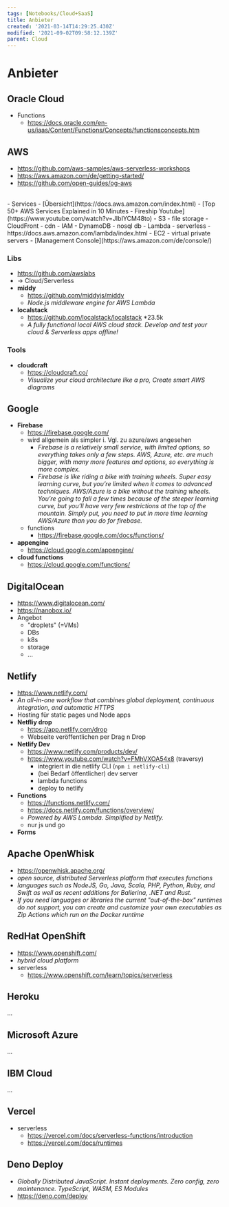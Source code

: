 ```yaml
---
tags: [Notebooks/Cloud+SaaS]
title: Anbieter
created: '2021-03-14T14:29:25.430Z'
modified: '2021-09-02T09:58:12.139Z'
parent: Cloud
---
```


# Anbieter

## Oracle Cloud
- Functions
  - <https://docs.oracle.com/en-us/iaas/Content/Functions/Concepts/functionsconcepts.htm>


## AWS
- <https://github.com/aws-samples/aws-serverless-workshops>
- <https://aws.amazon.com/de/getting-started/>
- <https://github.com/open-guides/og-aws>
<br/>
- Services
  - [Übersicht](https://docs.aws.amazon.com/index.html)
  - [Top 50+ AWS Services Explained in 10 Minutes - Fireship Youtube](https://www.youtube.com/watch?v=JIbIYCM48to)
  - S3
    - file storage
  - CloudFront
    - cdn
  - IAM
  - DynamoDB
    - nosql db
  - Lambda
    - serverless
    - https://docs.aws.amazon.com/lambda/index.html
  - EC2
    - virtual private servers
- [Management Console](https://aws.amazon.com/de/console/)

### Libs
- <https://github.com/awslabs>
- → Cloud/Serverless
- **middy**
  - <https://github.com/middyjs/middy>
  - *Node.js middleware engine for AWS Lambda*
- **localstack**
  - <https://github.com/localstack/localstack> *23.5k
  - *A fully functional local AWS cloud stack. Develop and test your cloud & Serverless apps offline!*

### Tools
- **cloudcraft**
  - <https://cloudcraft.co/>
  - *Visualize your cloud architecture like a pro, Create smart AWS diagrams*


## Google
- **Firebase**
  - <https://firebase.google.com/>
  - wird allgemein als simpler i. Vgl. zu azure/aws angesehen
    - *Firebase is a relatively small service, with limited options, so everything takes only a few steps. AWS, Azure, etc. are much bigger, with many more features and options, so everything is more complex.*
    - *Firebase is like riding a bike with training wheels. Super easy learning curve, but you’re limited when it comes to advanced techniques. AWS/Azure is a bike without the training wheels. You’re going to fall a few times because of the steeper learning curve, but you’ll have very few restrictions at the top of the mountain. Simply put, you need to put in more time learning AWS/Azure than you do for firebase.*
  - functions
    - <https://firebase.google.com/docs/functions/>
- **appengine**
  - <https://cloud.google.com/appengine/>
- **cloud functions**
  - <https://cloud.google.com/functions/>


## DigitalOcean
- <https://www.digitalocean.com/>
- <https://nanobox.io/>
- Angebot
  - "droplets" (=VMs)
  - DBs
  - k8s
  - storage
  - ...


## Netlify
- <https://www.netlify.com/>
- *An all-in-one workflow that combines global deployment, continuous integration, and automatic HTTPS*
- Hosting für static pages und Node apps 
- **Netfliy drop**
  - <https://app.netlify.com/drop>
  - Webseite veröffentlichen per Drag n Drop
- **Netlify Dev**
  - <https://www.netlify.com/products/dev/>
  - <https://www.youtube.com/watch?v=FMhVXOA54x8> (traversy)
    - integriert in die netlify CLI (```npm i netlify-cli```)
    - (bei Bedarf öffentlicher) dev server
    - lambda functions
    - deploy to netlify
- **Functions**
  - <https://functions.netlify.com/>
  - <https://docs.netlify.com/functions/overview/>
  - *Powered by AWS Lambda. Simplified by Netlify.*
  - nur js und go
- **Forms**


## Apache OpenWhisk
- <https://openwhisk.apache.org/>
- *open source, distributed Serverless platform that executes functions*
- *languages such as NodeJS, Go, Java, Scala, PHP, Python, Ruby, and Swift as well as recent additions for Ballerina, .NET and Rust.*
- *If you need languages or libraries the current "out-of-the-box" runtimes do not support, you can create and customize your own executables as Zip Actions which run on the Docker runtime*


## RedHat OpenShift
- <https://www.openshift.com/>
- *hybrid cloud platform*
- serverless
  - <https://www.openshift.com/learn/topics/serverless>


## Heroku
...


## Microsoft Azure
...


## IBM Cloud
...


## Vercel
- serverless
  - <https://vercel.com/docs/serverless-functions/introduction>
  - <https://vercel.com/docs/runtimes>


## Deno Deploy
  - *Globally Distributed JavaScript. Instant deployments. Zero config, zero maintenance. TypeScript, WASM, ES Modules*
  - <https://deno.com/deploy>